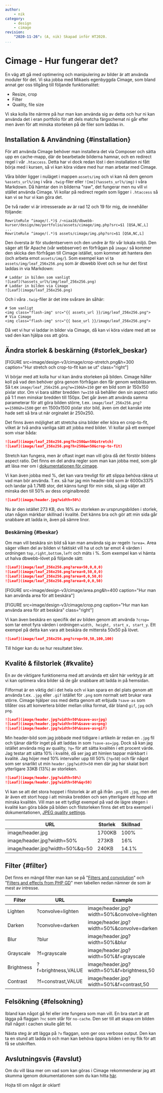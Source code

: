 ```yaml
---
author:
    - nik
category:
    - design
    - cimage
revision:
    "2020-11-26": (A, nik) Skapad inför HT2020.
...
```

Cimage - Hur fungerar det?
==================================

En väg att gå med optimering och manipulering av bilder är att använda moduler för det. Vi ska jobba med Mikaels egenbyggda Cimage, som bland annat ger oss tillgång till följande funktionalitet:

* Resize, crop
* Filter
* Quality, file size

<!--more-->

Vi ska kolla lite närmre på hur man kan använda sig av detta och hur ni kan använda det i eran portfolio för att dels matcha färgschemat ni går efter men även för att minska storleken på de filer som laddas in.

Installation & Användning {#installation}
--------------------------------------

För att använda Cimage behöver man installera det via Composer och sätta upp en cache-mapp, där de bearbetade bilderna hamnar, och en redirect regel i vår `.htaccess`. Detta har vi dock redan löst i den installation ni fått börja med i kursen, så vi kan köra vidare med hur man arbetar med Cimage.

Våra bilder ligger i nuläget i mappen `assets/img` och vi kan nå dem genom `%assets_url%/img` i våra `.twig`-filer eller `![me](%assets_url%/img)` i våra Markdown. Då hämtar den in bilderna "raw", det fungerar men nu vill vi stället använda Cimage. Vi kollar på redirect regeln som ligger i `.htaccess` så kan vi se hur vi kan göra det.

De två rader vi är intresserade av är rad 12 och 19 för mig, de innehåller följande:

```
RewriteRule ^image/(.*)$ /~niaa16/dbwebb-kurser/design/me/portfolio/assets/cimage/img.php?src=$1 [QSA,NC,L]
...
RewriteRule ^image/(.*)$ assets/cimage/img.php?src=$1 [QSA,NC,L]
```

Den översta är för studentservern och den undre är för vår lokala miljö. Den säger att får Apache (vår webbserver) en förfrågan på `image/` så kommer den skicka den förfrågan till Cimage istället, som kommer att hantera den (och arbeta emot `assets/img/`). Som exempel kan vi ta `assets/img/leaf_256x256.png` som är dbwebb lövet och se hur det först laddas in via Markdown:

```
# Laddar in bilden som vanligt
![Leaf](%assets_url%/img/leaf_256x256.png)
# Laddar in bilden via Cimage
![Leaf](image/leaf_256x256.png)
```
Och i våra `.twig`-filer är det inte svårare än såhär:
```twig
# Som vanligt
<img class="flash-img" src="{{ assets_url }}/img/leaf_256x256.png">
# Via Cimage
<img class="flash-img" src="{{ base_url }}/image/leaf_256x256.png">
```

Då vet vi hur vi laddar in bilder via Cimage, då kan vi köra vidare med att se vad den kan hjälpa oss att göra.

Ändra storlek & beskärning {#storlek_beskar}
--------------------------------------

[FIGURE src=image/design-v3/cimage/crop-stretch.png&h=300 caption="Hur stretch och crop-to-fit kan se ut" class="right"]

Vi börjar med att kolla hur vi kan ändra storleken på bilden. Cimage håller koll på vad den behöver göra genom förfrågan den får genom webbläsaren. Så t.ex `image/leaf_256x256.png?w=150&h=150` ger en bild som är 150x150 pixlar stor. Om vi bara sätter bredden `?w=150` så behåller den sin aspect ratio på 1:1 men minskar bredden till 150px. Det går även att använda samma parameterar för att göra bilden större, t.ex. `image/leaf_256x256.png?w=1500&h=1500` ger en 1500x1500 pixlar stor bild, även om det kanske inte hade sett så bra ut när orginalet är 250x250.

Det finns även möjlighet att stretcha sina bilder eller köra en crop-to-fit, vilket är två andra vanliga sätt att jobba med bilder. Vi kollar på ett exempel som visar båda:

```markdown
![Leaf](image/leaf_256x256.png?h=250&w=50&stretch)
![Leaf](image/leaf_256x256.png?h=250&w=50&crop-to-fit)
```

Stretch kan fungera, men är oftast inget man vill göra då det förstör bildens aspect ratio. Det finns en del andra regler som man kan jobba med, som går att läsa mer om i [dokumentationen för cimage](https://cimage.se/doc/resize).

Vi kan även jobba med %, det kan vara trevligt för att slippa behöva räkna ut vad man bör använda. T.ex. så har jag min header-bild som är 6000x3375 och landar på 1.7MB stor, det känns tungt för min sida, så jag väljer att minska den till 50% av dess originalbredd:

```markdown
![Leaf](image/header.jpg?width=50%)
```

Nu är den istället 273 KB, dvs 16% av storleken av ursprungsbilden i storlek, utan någon märkbar skillnad i kvalité. Det känns bra och gör att min sida går snabbare att ladda in, även på sämre linor.

### Beskärning {#beskar}

Om man vill beskära sin bild så kan man använda sig av regeln `?area=`. Area säger vilken del av bilden vi faktiskt vill ha ut och tar emot 4 värden i ordningen `top,right,bottom,left` och mäts i %. Som exempel kan vi hämta ut halva dbwebb-lövet på följande sätt:

```markdown
![Leaf](image/leaf_256x256.png?area=50,0,0,0)
![Leaf](image/leaf_256x256.png?area=0,50,0,0)
![Leaf](image/leaf_256x256.png?area=0,0,50,0)
![Leaf](image/leaf_256x256.png?area=0,0,0,50)
```

[FIGURE src=image/design-v3/cimage/area.png&h=400 caption="Hur man kan använda area för att beskära"]

[FIGURE src=image/design-v3/cimage/crop.png caption="Hur man kan använda area för att beskära" class="right"]

Vi kan även beskära en specifik del av bilden genom att använda `?crop=` som tar emot fyra värden i ordningen `width, height, start_x, start_y`. Ett exempel på detta kan vara att beskära de mittersta 50x50 på lövet.

```markdown
![Leaf](image/leaf_256x256.png?crop=50,50,100,100)
```

Till höger kan du se hur resultatet blev.

Kvalité & filstorlek {#kvalite}
--------------------------------------

En av de viktigare funktionerna med att använda ett sånt här verktyg är att vi kan optimera våra bilder så de går snabbare att ladda in på hemsidan.

Filformat är en viktig del i det hela och vi kan spara en del plats genom att använda t.ex. `.jpg` eller `.gif` istället för `.png` som normalt sett brukar vara större. Cimage hjälper oss med detta genom att erbjuda `?save-as` som tillåter oss att konvertera bilder mellan olika format, där bland `gif`, `jpg` och `png`.

```markdown
![Leaf](image/header.jpg?width=50%&save-as=jpg)
![Leaf](image/header.jpg?width=50%&save-as=png)
![Leaf](image/header.jpg?width=50%&save-as=gif)
```

Min header-bild som jag jobbade med tidigare i artikeln är redan en `.jpg` fil och tjänar därför inget på att laddas in som `?save-as=jpg`. Dock så kan jag istället använda mig av quality, `?q=` för att sätta kvalitén i ett procent värde. Jag testar att sätta 10% i kvalité, då ser jag att himlen tappar märkbart i kvalité. Jag höjer med 10% intervaller upp till 50% (`?q=50`) och får något som ser snarlikt ut min `header.jpg?width=50` men där jag har skalat bort ytterligare 33KB (13%) av storleken.

```markdown
![Leaf](image/header.jpg?width=50%)
![Leaf](image/header.jpg?width=50%&q=50)
```

Vi kan se att det stora hoppet i filstorlek är att gå ifrån `.png` till `.jpg`, men det är även ett stort hopp i att minska bredden och sen ytterligare ett hopp att minska kvalitén. Vill man se ett tydligt exempel på vad de lägre stegen i kvalité kan göra både på bilden och filstorleken finns det ett bra exempel i dokumentationen, [JPEG quality settings](https://cimage.se/doc/jpeg-quality-settings).

| URL                             | Storlek | Skillnad |
|---------------------------------|---------|----------|
| image/header.jpg                | 1700KB  | 100%     |
| image/header.jpg?width=50%      | 273KB   | 16%      |
| image/header.jpg?width=50%&q=50 | 240KB   | 14.1%    |

Filter {#filter}
--------------------------------------

Det finns en mängd filter man kan se på "[Filters and convolution](https://cimage.se/doc/filters)" och "[Filters and effects from PHP GD](https://cimage.se/doc/gdfilter)" men tabellen nedan nämner de som är mest av intresse.

| Filter     | URL                 | Example                                     |
|------------|---------------------|---------------------------------------------|
| Lighten    | ?convolve=lighten   | image/header.jpg?width=50%&convolve=lighten |
| Darken     | ?convolve=darken    | image/header.jpg?width=50%&convolve=darken  |
| Blur       | ?blur               | image/header.jpg?width=50%&blur             |
| Grayscale  | ?f=grayscale        | image/header.jpg?width=50%&f=grayscale      |
| Brightness | ?f=brightness,VALUE | image/header.jpg?width=50%&f=brightness,50  |
| Contrast   | ?f=constrast,VALUE  | image/header.jpg?width=50%&f=contrast,50    |

Felsökning {#felsokning}
--------------------------------------

Ibland kan något gå fel eller inte fungera som man vill. En bra start är att lägga på flaggan `?nc` som står för `no-cache`. Den ser till att skapa om bilden ifall något i cachen skulle gått fel.

Nästa steg är att lägga på `?v` flaggan, som ger oss verbose output. Den kan ta en stund att ladda in och man kan behöva öppna bilden i en ny flik för att få se utskriften.

Avslutningsvis {#avslut}
--------------------------------------

Om du vill läsa mer om vad som kan göras i Cimage rekommenderar jag att skumma igenom dokumentationen som du kan hitta [här](https://cimage.se/doc).

Hojta till om något är oklart!

